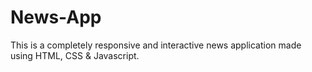 # News-App
This is a completely responsive and interactive news application made using HTML, CSS &amp; Javascript.
